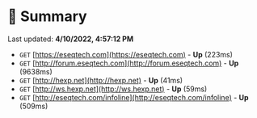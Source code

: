 # 📖 Summary
Last updated: **4/10/2022, 4:57:12 PM**

- `GET` [https://eseqtech.com](https://eseqtech.com) - **Up** (223ms)
- `GET` [http://forum.eseqtech.com](http://forum.eseqtech.com) - **Up** (9638ms)
- `GET` [http://hexp.net](http://hexp.net) - **Up** (41ms)
- `GET` [http://ws.hexp.net](http://ws.hexp.net) - **Up** (59ms)
- `GET` [http://eseqtech.com/infoline](http://eseqtech.com/infoline) - **Up** (509ms)

